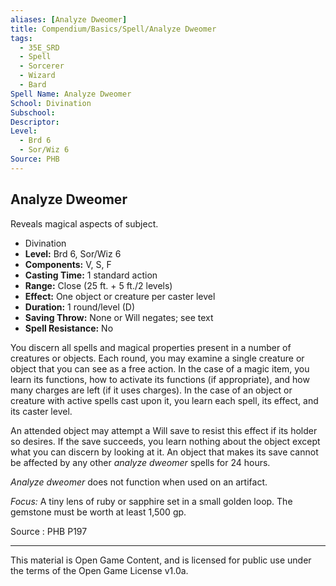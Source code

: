 ```yaml
---
aliases: [Analyze Dweomer]
title: Compendium/Basics/Spell/Analyze Dweomer
tags: 
  - 35E_SRD
  - Spell
  - Sorcerer
  - Wizard
  - Bard
Spell Name: Analyze Dweomer
School: Divination
Subschool: 
Descriptor: 
Level:
  - Brd 6
  - Sor/Wiz 6
Source: PHB
---
```


## Analyze Dweomer

Reveals magical aspects of subject.

*   Divination
*   **Level:** Brd 6, Sor/Wiz 6
*   **Components:** V, S, F
*   **Casting Time:** 1 standard action
*   **Range:** Close (25 ft. + 5 ft./2 levels)
*   **Effect:** One object or creature per caster level
*   **Duration:** 1 round/level (D)
*   **Saving Throw:** None or Will negates; see text
*   **Spell Resistance:** No

You discern all spells and magical properties present in a number of creatures or objects. Each round, you may examine a single creature or object that you can see as a free action. In the case of a magic item, you learn its functions, how to activate its functions (if appropriate), and how many charges are left (if it uses charges). In the case of an object or creature with active spells cast upon it, you learn each spell, its effect, and its caster level.

An attended object may attempt a Will save to resist this effect if its holder so desires. If the save succeeds, you learn nothing about the object except what you can discern by looking at it. An object that makes its save cannot be affected by any other *analyze dweomer* spells for 24 hours.

*Analyze dweomer* does not function when used on an artifact.

*Focus:* A tiny lens of ruby or sapphire set in a small golden loop. The gemstone must be worth at least 1,500 gp.

Source : PHB P197

---

This material is Open Game Content, and is licensed for public use under  
the terms of the Open Game License v1.0a.

